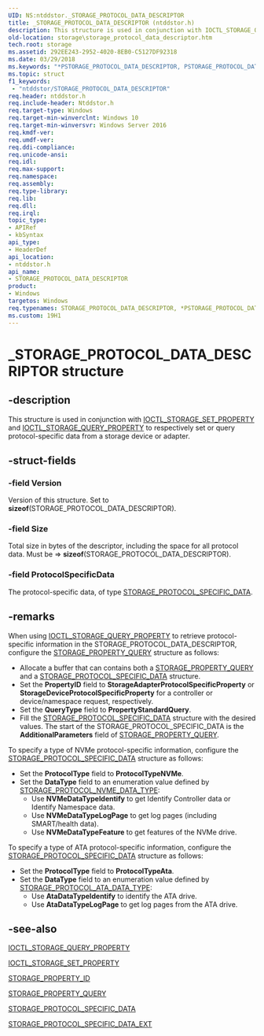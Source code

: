 ```yaml
---
UID: NS:ntddstor._STORAGE_PROTOCOL_DATA_DESCRIPTOR
title: _STORAGE_PROTOCOL_DATA_DESCRIPTOR (ntddstor.h)
description: This structure is used in conjunction with IOCTL_STORAGE_QUERY_PROPERTY to return protocol-specific data from a storage device or adapter.
old-location: storage\storage_protocol_data_descriptor.htm
tech.root: storage
ms.assetid: 292EE243-2952-4020-8EB0-C5127DF92318
ms.date: 03/29/2018
ms.keywords: "*PSTORAGE_PROTOCOL_DATA_DESCRIPTOR, PSTORAGE_PROTOCOL_DATA_DESCRIPTOR, PSTORAGE_PROTOCOL_DATA_DESCRIPTOR structure pointer [Storage Devices], STORAGE_PROTOCOL_DATA_DESCRIPTOR, STORAGE_PROTOCOL_DATA_DESCRIPTOR structure [Storage Devices], _STORAGE_PROTOCOL_DATA_DESCRIPTOR, ntddstor/PSTORAGE_PROTOCOL_DATA_DESCRIPTOR, ntddstor/STORAGE_PROTOCOL_DATA_DESCRIPTOR, storage.storage_protocol_data_descriptor"
ms.topic: struct
f1_keywords:
 - "ntddstor/STORAGE_PROTOCOL_DATA_DESCRIPTOR"
req.header: ntddstor.h
req.include-header: Ntddstor.h
req.target-type: Windows
req.target-min-winverclnt: Windows 10
req.target-min-winversvr: Windows Server 2016
req.kmdf-ver: 
req.umdf-ver: 
req.ddi-compliance: 
req.unicode-ansi: 
req.idl: 
req.max-support: 
req.namespace: 
req.assembly: 
req.type-library: 
req.lib: 
req.dll: 
req.irql: 
topic_type:
- APIRef
- kbSyntax
api_type:
- HeaderDef
api_location:
- ntddstor.h
api_name:
- STORAGE_PROTOCOL_DATA_DESCRIPTOR
product:
- Windows
targetos: Windows
req.typenames: STORAGE_PROTOCOL_DATA_DESCRIPTOR, *PSTORAGE_PROTOCOL_DATA_DESCRIPTOR
ms.custom: 19H1
---
```


# _STORAGE_PROTOCOL_DATA_DESCRIPTOR structure

## -description

This structure is used in conjunction with [IOCTL_STORAGE_SET_PROPERTY](ni-ntddstor-ioctl_storage_set_property.md) and [IOCTL_STORAGE_QUERY_PROPERTY](ni-ntddstor-ioctl_storage_query_property.md) to respectively set or query protocol-specific data from a storage device or adapter.

## -struct-fields

### -field Version

Version of this structure. Set to **sizeof**(STORAGE_PROTOCOL_DATA_DESCRIPTOR).

### -field Size

Total size in bytes of the descriptor, including the space for all protocol data. Must be => **sizeof**(STORAGE_PROTOCOL_DATA_DESCRIPTOR).

### -field ProtocolSpecificData

The protocol-specific data, of type [STORAGE_PROTOCOL_SPECIFIC_DATA](https://docs.microsoft.com/windows-hardware/drivers/ddi/content/ntddstor/ns-ntddstor-_storage_protocol_specific_data).

## -remarks

When using [IOCTL_STORAGE_QUERY_PROPERTY](https://docs.microsoft.com/windows-hardware/drivers/ddi/content/ntddstor/ni-ntddstor-ioctl_storage_query_property) to retrieve protocol-specific information in the STORAGE_PROTOCOL_DATA_DESCRIPTOR, configure the [STORAGE_PROPERTY_QUERY](https://docs.microsoft.com/windows-hardware/drivers/ddi/content/ntddstor/ns-ntddstor-_storage_property_query) structure as follows:

* Allocate a buffer that can contains both a [STORAGE_PROPERTY_QUERY](https://docs.microsoft.com/windows-hardware/drivers/ddi/content/ntddstor/ns-ntddstor-_storage_property_query) and a [STORAGE_PROTOCOL_SPECIFIC_DATA](https://docs.microsoft.com/windows-hardware/drivers/ddi/content/ntddstor/ns-ntddstor-_storage_protocol_specific_data) structure.
* Set the **PropertyID**  field to **StorageAdapterProtocolSpecificProperty** or **StorageDeviceProtocolSpecificProperty** for a controller or device/namespace request, respectively.
* Set the **QueryType**  field to **PropertyStandardQuery**.
* Fill the [STORAGE_PROTOCOL_SPECIFIC_DATA](https://docs.microsoft.com/windows-hardware/drivers/ddi/content/ntddstor/ns-ntddstor-_storage_protocol_specific_data) structure with the desired values. The start of the STORAGE_PROTOCOL_SPECIFIC_DATA is the **AdditionalParameters** field of [STORAGE_PROPERTY_QUERY](https://docs.microsoft.com/windows-hardware/drivers/ddi/content/ntddstor/ns-ntddstor-_storage_property_query).

To specify a type of NVMe protocol-specific information,  configure the [STORAGE_PROTOCOL_SPECIFIC_DATA](https://docs.microsoft.com/windows-hardware/drivers/ddi/content/ntddstor/ns-ntddstor-_storage_protocol_specific_data) structure as follows:

* Set the **ProtocolType**  field to **ProtocolTypeNVMe**.
* Set the **DataType**  field to an enumeration value defined by [STORAGE_PROTOCOL_NVME_DATA_TYPE](https://docs.microsoft.com/windows-hardware/drivers/ddi/content/ntddstor/ne-ntddstor-_storage_protocol_nvme_data_type):
  * Use **NVMeDataTypeIdentify** to get Identify Controller data or Identify Namespace data.
  * Use **NVMeDataTypeLogPage** to get log pages (including SMART/health data).
  * Use **NVMeDataTypeFeature** to get features of the NVMe drive.

To specify a type of ATA protocol-specific information,  configure the [STORAGE_PROTOCOL_SPECIFIC_DATA](https://docs.microsoft.com/windows-hardware/drivers/ddi/content/ntddstor/ns-ntddstor-_storage_protocol_specific_data) structure as follows:

* Set the **ProtocolType**  field to **ProtocolTypeAta**.
* Set the **DataType**  field to an enumeration value defined by [STORAGE_PROTOCOL_ATA_DATA_TYPE](https://docs.microsoft.com/windows-hardware/drivers/ddi/content/ntddstor/ne-ntddstor-_storage_protocol_ata_data_type):
  * Use **AtaDataTypeIdentify** to identify the ATA drive.
  * Use **AtaDataTypeLogPage** to get log pages from the ATA drive.

## -see-also

[IOCTL_STORAGE_QUERY_PROPERTY](https://docs.microsoft.com/windows-hardware/drivers/ddi/content/ntddstor/ni-ntddstor-ioctl_storage_query_property)

[IOCTL_STORAGE_SET_PROPERTY](https://docs.microsoft.com/windows-hardware/drivers/ddi/content/ntddstor/ni-ntddstor-ioctl_storage_set_property)

[STORAGE_PROPERTY_ID](https://docs.microsoft.com/windows-hardware/drivers/ddi/content/ntddstor/ne-ntddstor-storage_property_id)

[STORAGE_PROPERTY_QUERY](https://docs.microsoft.com/windows-hardware/drivers/ddi/content/ntddstor/ns-ntddstor-_storage_property_query)

[STORAGE_PROTOCOL_SPECIFIC_DATA](https://docs.microsoft.com/windows-hardware/drivers/ddi/content/ntddstor/ns-ntddstor-_storage_protocol_specific_data)

[STORAGE_PROTOCOL_SPECIFIC_DATA_EXT](ns-ntddstor-storage_protocol_specific_data_ext.md)
